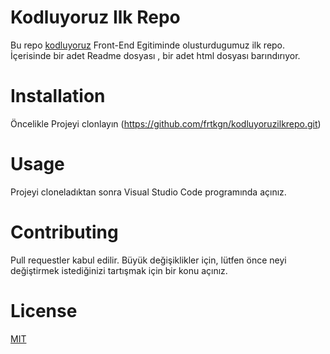 # Kodluyoruz Ilk Repo

Bu repo [kodluyoruz](patika.dev) Front-End Egitiminde olusturdugumuz ilk repo. İçerisinde bir adet  Readme dosyası , bir adet html dosyası barındırıyor.


# Installation

Öncelikle Projeyi clonlayın (https://github.com/frtkgn/kodluyoruzilkrepo.git)

# Usage
Projeyi cloneladıktan sonra Visual Studio Code programında açınız.

# Contributing
Pull requestler kabul edilir. Büyük değişiklikler için, lütfen önce neyi değiştirmek istediğinizi tartışmak için bir konu açınız.

# License
[MIT](https://choosealicense.com/licenses/mit/)